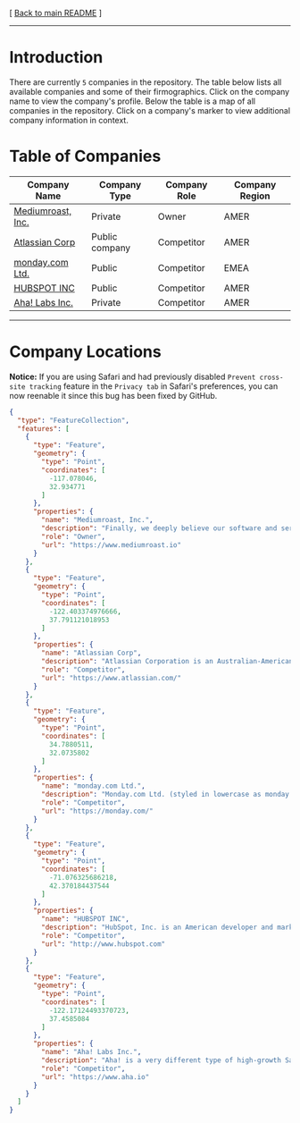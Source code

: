 [ [Back to main README](../README.md) ]

---

# Introduction
There are currently `5` companies in the repository. The table below lists all available companies and some of their firmographics. Click on the company name to view the company's profile.  Below the table is a map of all companies in the repository.  Click on a company's marker to view additional company information in context.
# Table of Companies
 | Company Name | Company Type | Company Role | Company Region | 
 |  ---  |  ---  |  ---  |  ---  | 
 |  [Mediumroast, Inc.](./MediumroastInc.md)  | Private | Owner | AMER | 
 |  [Atlassian Corp](./AtlassianCorp.md)  | Public company | Competitor | AMER | 
 |  [monday.com Ltd.](./mondaycomLtd.md)  | Public | Competitor | EMEA | 
 |  [HUBSPOT INC](./HUBSPOTINC.md)  | Public | Competitor | AMER | 
 |  [Aha! Labs Inc.](./AhaLabsInc.md)  | Private | Competitor | AMER | 


---



# Company Locations
**Notice:** If you are using Safari and had previously disabled `Prevent cross-site tracking` feature in the `Privacy tab` in Safari's preferences, you can now reenable it since this bug has been fixed by GitHub.

```geojson
{
  "type": "FeatureCollection",
  "features": [
    {
      "type": "Feature",
      "geometry": {
        "type": "Point",
        "coordinates": [
          -117.078046,
          32.934771
        ]
      },
      "properties": {
        "name": "Mediumroast, Inc.",
        "description": "Finally, we deeply believe our software and services must make it easy for our users to generate outputs that are well sourced with clear source attribution. That’s because we see guiding users to easily generate source attribution and giving full credit to the author(s) battles disinformation. ",
        "role": "Owner",
        "url": "https://www.mediumroast.io"
      }
    },
    {
      "type": "Feature",
      "geometry": {
        "type": "Point",
        "coordinates": [
          -122.403374976666,
          37.791121018953
        ]
      },
      "properties": {
        "name": "Atlassian Corp",
        "description": "Atlassian Corporation is an Australian-American software company that develops products for software developers, and project managers among other groups. The company is domiciled in Delaware, with global headquarters in Sydney, Australia, and US headquarters in San Francisco.  In the fourth fiscal quarter of 2022, Atlassian reported serving 242,623 customers in over 190 countries, with 10 million monthly active users. As of June 2022, the company had 8,813 employees across 13 countries.",
        "role": "Competitor",
        "url": "https://www.atlassian.com/"
      }
    },
    {
      "type": "Feature",
      "geometry": {
        "type": "Point",
        "coordinates": [
          34.7880511,
          32.0735802
        ]
      },
      "properties": {
        "name": "monday.com Ltd.",
        "description": "Monday.com Ltd. (styled in lowercase as monday.com) is a cloud-based platform that allows users to create their own applications and project management software. The product was launched in 2014 and in July 2019, the company raised $150 million, based on a $1.9 billion valuation. The company went public in June 2021 and is based in Tel Aviv, Israel.",
        "role": "Competitor",
        "url": "https://monday.com/"
      }
    },
    {
      "type": "Feature",
      "geometry": {
        "type": "Point",
        "coordinates": [
          -71.076325686218,
          42.370184437544
        ]
      },
      "properties": {
        "name": "HUBSPOT INC",
        "description": "HubSpot, Inc. is an American developer and marketer of software products for inbound marketing, sales, and customer service. HubSpot was founded by Brian Halligan and Dharmesh Shah in 2006.  Its products and services aim to provide tools for customer relationship management, social media marketing, content management, lead generation, web analytics, search engine optimization, live chat, and customer support.",
        "role": "Competitor",
        "url": "http://www.hubspot.com"
      }
    },
    {
      "type": "Feature",
      "geometry": {
        "type": "Point",
        "coordinates": [
          -122.17124493370723,
          37.4585084
        ]
      },
      "properties": {
        "name": "Aha! Labs Inc.",
        "description": "Aha! is a very different type of high-growth SaaS company. We are self-funded, fully remote, and have no sales team. And we are highly profitable — surpassing $100M in annual recurring revenue in early 2022. We aspire toward a world of lovable software built by happy teams. Today, more than 1 million product builders at many of the worlds best-known companies trust our software to build a better future.",
        "role": "Competitor",
        "url": "https://www.aha.io"
      }
    }
  ]
}
```